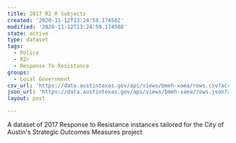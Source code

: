 ```yaml
---
title: 2017 R2 R Subjects
created: '2020-11-12T13:24:59.174502'
modified: '2020-11-12T13:24:59.174508'
state: active
type: dataset
tags:
  - Police
  - R2r
  - Response To Resistance
groups:
  - Local Government
csv_url: 'https://data.austintexas.gov/api/views/bmeh-xaea/rows.csv?accessType=DOWNLOAD'
json_url: 'https://data.austintexas.gov/api/views/bmeh-xaea/rows.json?accessType=DOWNLOAD'
layout: post

---
```

A dataset of 2017 Response to Resistance instances tailored for the City of Austin's Strategic Outcomes Measures project

